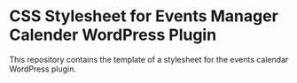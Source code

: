 # CSS Stylesheet for Events Manager Calender WordPress Plugin
This repository contains the template of a stylesheet for the events calendar WordPress plugin.
